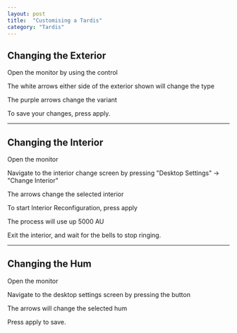 ```yaml
---
layout: post
title:  "Customising a Tardis"
category: "Tardis"
---
```


## Changing the Exterior

Open the monitor by using the control

The white arrows either side of the exterior shown will change the type

The purple arrows change the variant

To save your changes, press apply.

---

## Changing the Interior

Open the monitor

Navigate to the interior change screen by pressing "Desktop Settings" -> "Change Interior"

The arrows change the selected interior

To start Interior Reconfiguration, press apply

The process will use up 5000 AU

Exit the interior, and wait for the bells to stop ringing.

---

## Changing the Hum

Open the monitor

Navigate to the desktop settings screen by pressing the button

The arrows will change the selected hum

Press apply to save.
